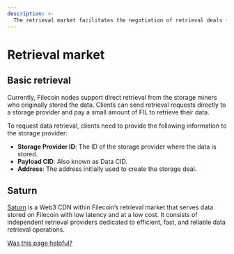 ```yaml
---
description: >-
  The retrieval market facilitates the negotiation of retrieval deals for serving stored data to clients in exchange for FIL.
---
```


# Retrieval market

## Basic retrieval

Currently, Filecoin nodes support direct retrieval from the storage miners who originally stored the data. Clients can send retrieval requests directly to a storage provider and pay a small amount of FIL to retrieve their data.

To request data retrieval, clients need to provide the following information to the storage provider:

- **Storage Provider ID**: The ID of the storage provider where the data is stored.
- **Payload CID**: Also known as Data CID.
- **Address**: The address initially used to create the storage deal.

## Saturn

[Saturn](https://saturn.tech/) is a Web3 CDN within Filecoin’s retrieval market that serves data stored on Filecoin with low latency and at a low cost. It consists of independent retrieval providers dedicated to efficient, fast, and reliable data retrieval operations.

[Was this page helpful?](https://airtable.com/apppq4inOe4gmSSlk/pagoZHC2i1iqgphgl/form?prefill_Page+URL=https://docs.filecoin.io/basics/what-is-filecoin/retrieval-market)
